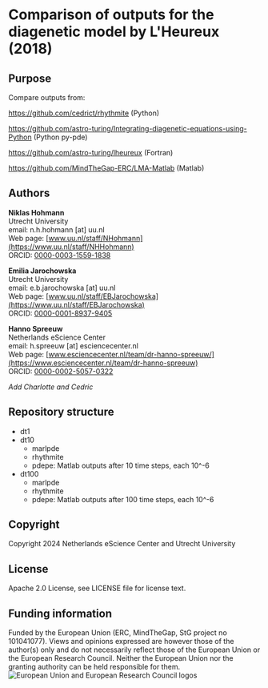 # Comparison of outputs for the diagenetic model by L'Heureux (2018)

## Purpose

Compare outputs from:

https://github.com/cedrict/rhythmite (Python)

https://github.com/astro-turing/Integrating-diagenetic-equations-using-Python (Python py-pde)

https://github.com/astro-turing/lheureux (Fortran)

https://github.com/MindTheGap-ERC/LMA-Matlab (Matlab)


## Authors

__Niklas Hohmann__  
Utrecht University  
email: n.h.hohmann [at] uu.nl  
Web page: [www.uu.nl/staff/NHohmann](https://www.uu.nl/staff/NHHohmann)  
ORCID: [0000-0003-1559-1838](https://orcid.org/0000-0003-1559-1838)

__Emilia Jarochowska__  
Utrecht University  
email: e.b.jarochowska [at] uu.nl  
Web page: [www.uu.nl/staff/EBJarochowska](https://www.uu.nl/staff/EBJarochowska)  
ORCID: [0000-0001-8937-9405](https://orcid.org/0000-0001-8937-9405)

__Hanno Spreeuw__  
Netherlands eScience Center  
email: h.spreeuw [at] esciencecenter.nl  
Web page: [www.esciencecenter.nl/team/dr-hanno-spreeuw/](https://www.esciencecenter.nl/team/dr-hanno-spreeuw)  
ORCID: [0000-0002-5057-0322](https://orcid.org/0000-0002-5057-0322)

*Add Charlotte and Cedric*

## Repository structure

* dt1
* dt10
  * marlpde
  * rhythmite
  * pdepe: Matlab outputs after 10 time steps, each 10^-6
* dt100
  * marlpde
  * rhythmite
  * pdepe: Matlab outputs after 100 time steps, each 10^-6

## Copyright

Copyright 2024 Netherlands eScience Center and Utrecht University

## License

Apache 2.0 License, see LICENSE file for license text.

## Funding information

Funded by the European Union (ERC, MindTheGap, StG project no 101041077). Views and opinions expressed are however those of the author(s) only and do not necessarily reflect those of the European Union or the European Research Council. Neither the European Union nor the granting authority can be held responsible for them.
![European Union and European Research Council logos](https://erc.europa.eu/sites/default/files/2023-06/LOGO_ERC-FLAG_FP.png)
